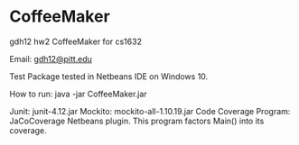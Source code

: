 # CoffeeMaker
gdh12 hw2 CoffeeMaker for cs1632

Email: gdh12@pitt.edu

Test Package tested in Netbeans IDE on Windows 10.

How to run: java -jar CoffeeMaker.jar

Junit: junit-4.12.jar
Mockito: mockito-all-1.10.19.jar
Code Coverage Program: JaCoCoverage Netbeans plugin. This program factors Main() into its coverage. 